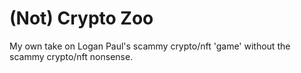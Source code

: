 # (Not) Crypto Zoo

My own take on Logan Paul's scammy crypto/nft 'game' without the scammy crypto/nft nonsense.
